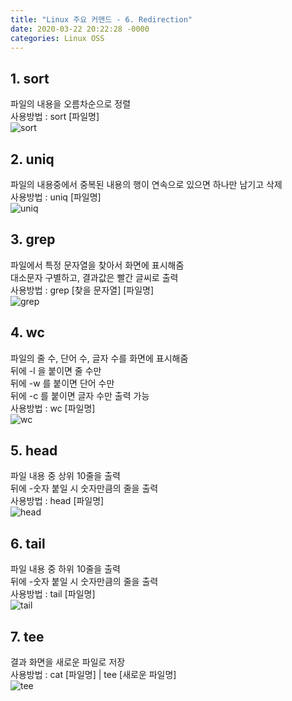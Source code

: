 ```yaml
---
title: "Linux 주요 커맨드 - 6. Redirection"
date: 2020-03-22 20:22:28 -0000
categories: Linux OSS
---
```


## 1. sort       
파일의 내용을 오름차순으로 정렬           
사용방법 : sort [파일명]     
![sort](https://user-images.githubusercontent.com/62292136/77249369-e95e2c00-6c83-11ea-8b73-7d1e135c87b9.PNG)     
     
     
    
## 2. uniq     
파일의 내용중에서 중복된 내용의 행이 연속으로 있으면 하나만 남기고 삭제          
사용방법 : uniq [파일명]     
![uniq](https://user-images.githubusercontent.com/62292136/77249391-1ca0bb00-6c84-11ea-9ff5-00820ad56c4d.PNG)     
     
     
     
     
## 3. grep     
파일에서 특정 문자열을 찾아서 화면에 표시해줌     
대소문자 구별하고, 결과값은 빨간 글씨로 출력     
사용방법 : grep [찾을 문자열] [파일명]          
![grep](https://user-images.githubusercontent.com/62292136/77249437-5b367580-6c84-11ea-8660-9413a9d9ae33.PNG)     
     
     
     
## 4. wc     
파일의 줄 수, 단어 수, 글자 수를 화면에 표시해줌     
뒤에 -l 을 붙이면 줄 수만     
뒤에 -w 를 붙이면 단어 수만     
뒤에 -c 를 붙이면 글자 수만 출력 가능     
사용방법 : wc [파일명]              
![wc](https://user-images.githubusercontent.com/62292136/77249484-a5b7f200-6c84-11ea-8e32-92e027e5e8cd.PNG)     
     
     
     
## 5. head          
파일 내용 중 상위 10줄을 출력     
뒤에 -숫자 붙일 시 숫자만큼의 줄을 출력     
사용방법 : head [파일명]     
![head](https://user-images.githubusercontent.com/62292136/77249517-e7e13380-6c84-11ea-8004-bbcc89a5ae0b.PNG)     
     
     
     
## 6. tail     
파일 내용 중 하위 10줄을 출력     
뒤에 -숫자 붙일 시 숫자만큼의 줄을 출력     
사용방법 : tail [파일명]     
![tail](https://user-images.githubusercontent.com/62292136/77249536-09dab600-6c85-11ea-9910-217b6f8ae8d2.PNG)     
     
     
     
## 7. tee         
결과 화면을 새로운 파일로 저장          
사용방법 : cat [파일명] | tee [새로운 파일명]          
![tee](https://user-images.githubusercontent.com/62292136/77249557-41496280-6c85-11ea-9419-4e7f7233516c.PNG)     
